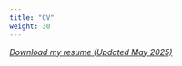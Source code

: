 ```yaml
---
title: "CV"
weight: 30
---
```


[_Download my resume (Updated May 2025)_](/files/CV_Seropian_Thomas_202505.pdf)
